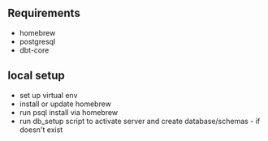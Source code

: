 ## Requirements
- homebrew
- postgresql
- dbt-core

## local setup
- set up virtual env
- install or update homebrew
- run psql install via homebrew
- run db_setup script to activate server and create database/schemas - if doesn't exist